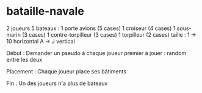 # bataille-navale
  2 joueurs
  5 bateaux :
      1 porte avions (5 cases)
      1 croiseur (4 cases)
      1 sous-marin (3 cases)
      1 contre-torpilleur (3 cases)
      1 torpilleur (2 cases)
  taille :
      1 -> 10 horizontal
      A -> J vertical
  
  Début :
      Demander un pseudo à chaque joueur
      premier à jouer : random entre les deux
      
  Placement :
      Chaque joueur place ses bâtiments
    
  Fin :
      Un des joueurs n'a plus de bateaux
